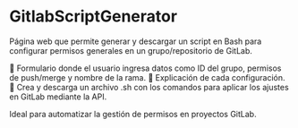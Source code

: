 # GitlabScriptGenerator
Página web que permite generar y descargar un script en Bash para configurar permisos generales en un grupo/repositorio de GitLab.

🔹 Formulario donde el usuario ingresa datos como ID del grupo, permisos de push/merge y nombre de la rama.
🔹 Explicación de cada configuración.
🔹 Crea y descarga un archivo .sh con los comandos para aplicar los ajustes en GitLab mediante la API.

Ideal para automatizar la gestión de permisos en proyectos GitLab.